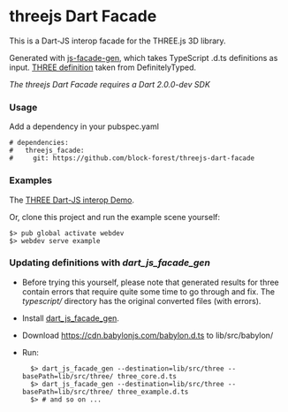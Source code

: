 # threejs Dart Facade

This is a Dart-JS interop facade for the THREE.js 3D library. 

Generated with [js-facade-gen](https://github.com/dart-lang/js_facade_gen),
which takes TypeScript .d.ts definitions as input. [THREE definition](https://github.com/DefinitelyTyped/DefinitelyTyped/tree/master/three) taken from DefinitelyTyped.

*The threejs Dart Facade requires a Dart 2.0.0-dev SDK*

### Usage

Add a dependency in your pubspec.yaml

    # dependencies:
    #   threejs_facade:
    #     git: https://github.com/block-forest/threejs-dart-facade

### Examples

The [THREE Dart-JS interop Demo](http://acanvas.sounddesignz.com/dart/threejs-interop).

Or, clone this project and run the example scene yourself:

    $> pub global activate webdev
    $> webdev serve example

### Updating definitions with *dart_js_facade_gen*

* Before trying this yourself, please note that generated results for three contain errors that require quite some time to go through and fix. The *typescript/* directory has the original converted files (with errors).
* Install [dart_js_facade_gen](https://github.com/dart-lang/js_facade_gen).
* Download https://cdn.babylonjs.com/babylon.d.ts to lib/src/babylon/
* Run:    
    
        $> dart_js_facade_gen --destination=lib/src/three --basePath=lib/src/three/ three_core.d.ts
        $> dart_js_facade_gen --destination=lib/src/three --basePath=lib/src/three/ three_example.d.ts
        $> # and so on ...

